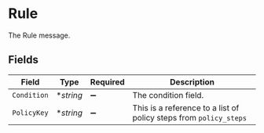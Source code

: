 # Rule

The Rule message.


## Fields

| Field                                                             | Type                                                              | Required                                                          | Description                                                       |
| ----------------------------------------------------------------- | ----------------------------------------------------------------- | ----------------------------------------------------------------- | ----------------------------------------------------------------- |
| `Condition`                                                       | **string*                                                         | :heavy_minus_sign:                                                | The condition field.                                              |
| `PolicyKey`                                                       | **string*                                                         | :heavy_minus_sign:                                                | This is a reference to a list of policy steps from `policy_steps` |